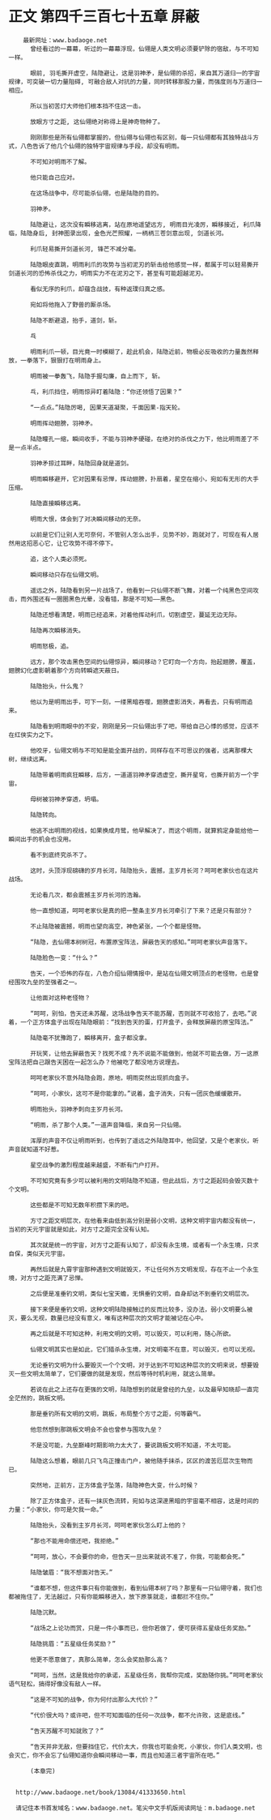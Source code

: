 # 正文 第四千三百七十五章 屏蔽
        最新网址：www.badaoge.net
          曾经看过的一幕幕，听过的一幕幕浮现，仙翎是人类文明必须要铲除的宿敌，与不可知一样。
      
          眼前, 羽毛撕开虚空，陆隐避让，这是羽神矛，是仙翎的杀招，来自其万道归一的宇宙规律，可突破一切力量阻碍, 可融合敌人对抗的力量，同时转移那股力量，而强度则与万道归一相应。
      
          所以当初苦灯大师他们根本挡不住这一击。
      
          放眼方寸之距, 这仙翎绝对称得上是神奇物种了。
      
          刚刚那些是所有仙翎都掌握的，但仙翎与仙翎也有区别，每一只仙翎都有其独特战斗方式，八色告诉了他几个仙翎的独特宇宙规律与手段，却没有明雨。
      
          不可知对明雨不了解。
      
          他只能自己应对。
      
          在这场战争中，尽可能杀仙翎，也是陆隐的目的。
      
          羽神矛。
      
          陆隐避让，这次没有瞬移逃离，站在原地遥望远方, 明雨目光凌厉，瞬移接近, 利爪降临，陆隐身后, 封神图录出现，金色光芒照耀，一柄柄三苍剑意出现, 剑道长河。
      
          利爪轻易撕开剑道长河, 锋芒不减分毫。
      
          陆隐眼皮直跳，明雨利爪的攻势与当初泥刃的斩击给他感觉一样，都属于可以轻易撕开剑道长河的恐怖杀伐之力，明雨实力不在泥刃之下，甚至有可能超越泥刃。
      
          看似无序的利爪，却蕴含战技，有种返璞归真之感。
      
          宛如将他拖入了野兽的厮杀场。
      
          陆隐不断避退，抬手，道剑，斩。
      
          乓
      
          明雨利爪一顿，目光竟一时模糊了，趁此机会，陆隐近前，物极必反吸收的力量轰然释放，一拳落下，狠狠打在明雨身上。
      
          明雨被一拳轰飞，陆隐手握勾廉，自上而下, 斩。
      
          乓，利爪挡住，明雨惊异盯着陆隐：“你还领悟了因果？”
      
          “一点点。”陆隐厉喝, 因果天道凝聚，千面因果-指天轮。
      
          明雨挥动翅膀，羽神矛。
      
          陆隐瞳孔一缩，瞬间收手，不能与羽神矛硬碰，在绝对的杀伐之力下，他比明雨差了不是一点半点。
      
          羽神矛掠过耳畔，陆隐回身就是道剑。
      
          明雨瞬移避开，它对因果有忌惮，挥动翅膀，扑扇着，星空在缩小，宛如有无形的大手压缩。
      
          陆隐直接瞬移远离。
      
          明雨大恨，体会到了对决瞬间移动的无奈。
      
          以前是它们让别人无可奈何，不管别人怎么出手，见势不妙，跑就对了，可现在有人居然用这招恶心它，让它攻势不得不停下。
      
          追，这个人类必须死。
      
          瞬间移动只存在仙翎文明。
      
          遥远之外，陆隐看到另一片战场了，他看到一只仙翎不断飞舞，对着一个纯黑色空间攻击，而外围还有一圈圈黑色光晕，没看错，那是不可知——黑色。
      
          陆隐还想看清楚，明雨已经追来，对着他挥动利爪，切割虚空，蔓延无边无际。
      
          陆隐再次瞬移消失。
      
          明雨怒极，追。
      
          远方，那个攻击黑色空间的仙翎惊异，瞬间移动？它盯向一个方向，抬起翅膀，覆盖，翅膀幻化虚影朝着那个方向转瞬遮天蔽日。
      
          陆隐抬头，什么鬼？
      
          他以为是明雨出手，可下一刻，一缕黑暗吞噬，翅膀虚影消失，再看去，只有明雨追来。
      
          陆隐看到明雨眼中的不安，刚刚是另一只仙翎出手了吧，带给自己心悸的感觉，应该不在红侠实力之下。
      
          他咬牙，仙翎文明与不可知是能全面开战的，同样存在不可思议的强者，远离那棵大树，继续远离。
      
          陆隐带着明雨疯狂瞬移，后方，一道道羽神矛穿透虚空，撕开星穹，也撕开前方一个宇宙。
      
          母树被羽神矛穿透，坍塌。
      
          陆隐转向。
      
          他逃不出明雨的视线，如果换成月鹭，他早解决了，而这个明雨，就算鸦定身能给他一瞬间出手的机会也没用。
      
          看不到底终究杀不了。
      
          这时，头顶浮现磅礴的岁月长河，陆隐抬头，震撼，主岁月长河？呵呵老家伙也在这片战场。
      
          无论看几次，都会震撼主岁月长河的浩瀚。
      
          他一直想知道，呵呵老家伙是真的把一整条主岁月长河牵引了下来？还是只有部分？
      
          不止陆隐被震撼，明雨也望向高空，神色紧张，一个个都是怪物。
      
          “陆隐，去仙翎本树树冠，布置原宝阵法，屏蔽告天的感知。”呵呵老家伙声音落下。
      
          陆隐脸色一变：“什么？”
      
          告天，一个恐怖的存在，八色介绍仙翎情报中，是站在仙翎文明顶点的老怪物，也是曾经围攻九垒的至强者之一。
      
          让他面对这种老怪物？
      
          “呵呵，别怕，告天还未苏醒，这场战争告天不能苏醒，否则就不可收拾了，去吧。”说着，一个正方体盒子出现在陆隐眼前：“找到告天的蛋，打开盒子，会释放屏蔽的原宝阵法。”
      
          陆隐毫不犹豫跑了，瞬移离开，盒子都没拿。
      
          开玩笑，让他去屏蔽告天？找死不成？先不说能不能做到，他就不可能去做，万一这原宝阵法把自己跟告天困在一起怎么办？他被吃了都没地方说理去。
      
          呵呵老家伙不意外陆隐会跑，原地，明雨突然出现抓向盒子。
      
          “呵呵，小家伙，这可不是你能拿的。”说着，盒子消失，只有一团灰色缓缓散开。
      
          明雨抬头，羽神矛刺向主岁月长河。
      
          “明雨，杀了那个人类。”一道声音降临，来自另一只仙翎。
      
          浑厚的声音不仅让明雨听到，也传到了遥远之外陆隐耳中，他回望，又是个老家伙，听声音就知道不好惹。
      
          星空战争的激烈程度越来越盛，不断有门户打开。
      
          不可知究竟有多少可以被利用的文明陆隐不知道，但此战后，方寸之距起码会毁灭数十个文明。
      
          这些都是不可知无数年积攒下来的吧。
      
          方寸之距文明层次，在他看来由低到高分别是弱小文明，这种文明宇宙内都没有统一，当初的天元宇宙就是如此，对方寸之距完全没有认知。
      
          其次就是统一的宇宙，对方寸之距有认知了，却没有永生境，或者有一个永生境，只求自保，类似天元宇宙。
      
          再然后就是九霄宇宙那种遇到文明就毁灭，不让任何外方文明发现，存在不止一个永生境，对方寸之距充满了忌惮。
      
          之后便是准垂钓文明，类似七宝天蟾，无惧垂钓文明，自身却达不到垂钓文明层次。
      
          接下来便是垂钓文明，这种文明陆隐接触过的反而比较多，没办法，弱小文明要么被灭，要么无视，数量已经没有意义，唯有这种层次的文明才能被记在心中。
      
          再之后就是不可知这种，利用文明的文明，可以毁灭，可以利用，随心所欲。
      
          仙翎文明其实也是如此，它们猎杀永生境，对文明毫不在意，可以毁灭，也可以无视。
      
          无论垂钓文明为什么要毁灭一个个文明，对于达到不可知这种层次的文明来说，想要毁灭一些文明太简单了，它们要做的就是发现，然后等待时机利用，就这么简单。
      
          若说在此之上还存在更强的文明，陆隐想到的就是曾经的九垒，以及最早知晓却一直完全茫然的，跳板文明。
      
          那是垂钓所有文明的文明，跳板，布局整个方寸之距，何等霸气。
      
          他忽然想到那跳板文明会不会也曾参与围攻九垒？
      
          不是没可能，九垒巅峰时期影响力太大了，要说跳板文明不知道，不太可能。
      
          陆隐这么想着，眼前几只飞鸟正撞击门户，被他随手抹杀，区区的渡苦厄层次生物而已。
      
          突然地，正前方，正方体盒子坠落，陆隐神色大变，什么时候？
      
          除了正方体盒子，还有一抹灰色流转，宛如与这深邃黑暗的宇宙毫不相容，这是时间的力量：“小家伙，你可是欠我一命。”
      
          陆隐抬头，没看到主岁月长河，呵呵老家伙怎么盯上他的？
      
          “那也不能用命偿还吧，我拒绝。”
      
          “呵呵，放心，不会要你的命，但告天一旦出来就说不准了，你我，可能都会死。”
      
          陆隐皱眉：“我不想面对告天。”
      
          “谁都不想，但这件事只有你能做到，看到仙翎本树了吗？那里有一只仙翎守着，我们也都被拖住了，无法越过，只有你能瞬移进入，放下原箓就走，谁都拦不住你。”
      
          陆隐沉默。
      
          “战场之上论功而赏，只是一件小事而已，但你若做了，便可获得五星级任务奖励。”
      
          陆隐挑眉：“五星级任务奖励？”
      
          他更不愿意做了，真那么简单，怎么会奖励那么高？
      
          “呵呵，当然，这是我给你的承诺，五星级任务，我帮你完成，奖励随你挑。”呵呵老家伙语气轻松，搞得好像没有敌人一样。
      
          “这是不可知的战争，你为何付出那么大代价？”
      
          “代价很大吗？或许吧，但不可知面临的任何一次战争，都不允许败，这是底线。”
      
          “告天苏醒不可知就败了？”
      
          “告天并非无敌，但要挡住它，代价太大，你我也可能会死，小家伙，你们人类文明，也会灭亡，你不会忘了仙翎知道你会瞬间移动一事，而且也知道三者宇宙所在吧。”
      
          (本章完)
      
      
      http://www.badaoge.net/book/13084/41333650.html
      
      请记住本书首发域名：www.badaoge.net。笔尖中文手机版阅读网址：m.badaoge.net